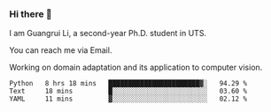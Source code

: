 ### Hi there 👋

<!--
**Solacex/Solacex** is a ✨ _special_ ✨ repository because its `README.md` (this file) appears on your GitHub profile.

Here are some ideas to get you started:

- 🔭 I’m currently working on ...
- 🌱 I’m currently learning ...
- 👯 I’m looking to collaborate on ...
- 🤔 I’m looking for help with ...
- 💬 Ask me about ...
- 📫 How to reach me: ...
- 😄 Pronouns: ...
- ⚡ Fun fact: ...
-->
I am Guangrui Li, a second-year Ph.D. student in UTS.

You can reach me via Email.

Working on domain adaptation and its application to computer vision. 
<!--START_SECTION:waka-->
```text
Python   8 hrs 18 mins   ███████████████████████▓░   94.29 % 
Text     18 mins         █░░░░░░░░░░░░░░░░░░░░░░░░   03.60 % 
YAML     11 mins         ▓░░░░░░░░░░░░░░░░░░░░░░░░   02.12 % 
```
<!--END_SECTION:waka-->
